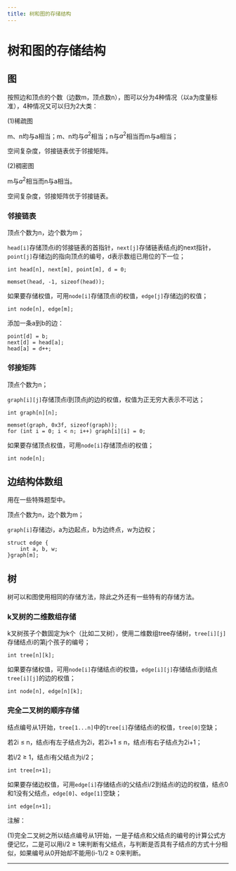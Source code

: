 ```yaml
---
title: 树和图的存储结构
---
```


# 树和图的存储结构

<script type="text/javascript" src="/include/head.js"></script>

## 图

按照边和顶点的个数（边数m，顶点数n），图可以分为4种情况（以a为度量标准），4种情况又可以归为2大类：

(1)稀疏图

m、n均与a相当；m、n均与$a^2$相当；n与$a^2$相当而m与a相当；

空间复杂度，邻接链表优于邻接矩阵。

(2)稠密图

m与$a^2$相当而n与a相当。

空间复杂度，邻接矩阵优于邻接链表。

### 邻接链表

顶点个数为n，边个数为m；

`head[i]`存储顶点i的邻接链表的首指针，`next[j]`存储链表结点j的next指针，`point[j]`存储边j的指向顶点的编号，d表示数组已用位的下一位；

```
int head[n], next[m], point[m], d = 0;

memset(head, -1, sizeof(head));
```

如果要存储权值，可用`node[i]`存储顶点i的权值，`edge[j]`存储边j的权值；

```
int node[n], edge[m];
```

添加一条a到b的边：

```
point[d] = b;
next[d] = head[a];
head[a] = d++;
```

### 邻接矩阵

顶点个数为n；

`graph[i][j]`存储顶点i到顶点j的边的权值，权值为正无穷大表示不可达；

```
int graph[n][n];

memset(graph, 0x3f, sizeof(graph));
for (int i = 0; i < n; i++) graph[i][i] = 0;
```

如果要存储顶点权值，可用`node[i]`存储顶点i的权值；

```
int node[n];
```

## 边结构体数组

用在一些特殊题型中。

顶点个数为n，边个数为m；

`graph[i]`存储边i，a为边起点，b为边终点，w为边权；

```
struct edge {
    int a, b, w;
}graph[m];
```

## 树

树可以和图使用相同的存储方法，除此之外还有一些特有的存储方法。

### k叉树的二维数组存储

k叉树孩子个数固定为k个（比如二叉树），使用二维数组tree存储树，`tree[i][j]`存储结点i的第j个孩子的编号；

```
int tree[n][k];
```

如果要存储权值，可用`node[i]`存储结点i的权值，`edge[i][j]`存储结点i到结点`tree[i][j]`的边的权值；

```
int node[n], edge[n][k];
```

### 完全二叉树的顺序存储

结点编号从1开始，`tree[1...n]`中的`tree[i]`存储结点i的权值，`tree[0]`空缺；

若2i $\leqslant$ n，结点i有左子结点为2i，若2i+1 $\leqslant$ n，结点i有右子结点为2i+1；

若i/2 $\geqslant$ 1，结点i有父结点为i/2；

```
int tree[n+1];
```

如果要存储边权值，可用`edge[i]`存储结点i的父结点i/2到结点i的边的权值，结点0和1没有父结点，`edge[0]`、`edge[1]`空缺；

```
int edge[n+1];
```

注解：

(1)完全二叉树之所以结点编号从1开始，一是子结点和父结点的编号的计算公式方便记忆，二是可以用i/2 $\geqslant$ 1来判断有父结点，与判断是否具有子结点的方式十分相似，如果编号从0开始却不能用(i-1)/2 $\geqslant$ 0来判断。

---

<script type="text/javascript" src="/include/tail.js"></script>
